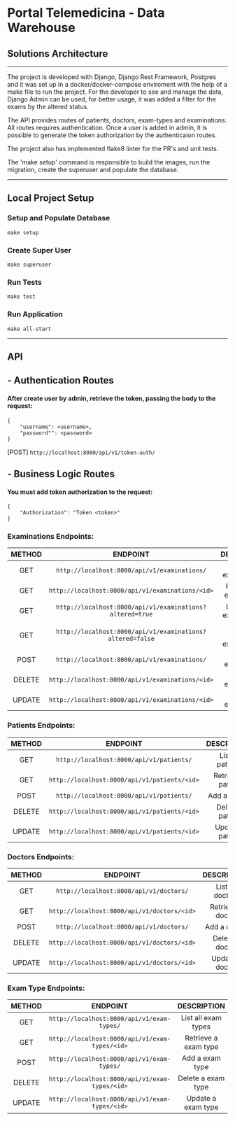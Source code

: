 # Portal Telemedicina - Data Warehouse

## Solutions Architecture
---
The project is developed with Django, Django Rest Framework, Postgres and it was set up in a docker/docker-compose enviroment with the help of a make file to run the project.
For the developer to see and manage the data, Django Admin can be used, for better usage, it was added a filter for the exams by the altered status.

The API provides routes of patients, doctors, exam-types and examinations. All routes requires authentication. Once a user is added in admin, it is possible to generate the token authorization by the authenticaion routes.

The project also has implemented flake8 linter for the PR's and unit tests.

The 'make setup' command is responsible to build the images, run the migration, create the superuser and populate the database.

---


## Local Project Setup  


### Setup and Populate Database

```make setup```

### Create Super User
  
```make superuser```

### Run Tests

```make test```

### Run Application
```make all-start```

---

## API 

## - Authentication Routes  

#### After create user by admin, retrieve the token, passing the body to the request:  


```
{
    "username": <username>,
    "password"": <password>
}
```


[POST]  ```http://localhost:8000/api/v1/token-auth/```  


## - Business Logic Routes   



#### You must add token authorization to the request:  


```
{
    "Authorization": "Token <token>"
}
```
### Examinations Endpoints:
| METHOD      | ENDPOINT | DESCRIPTION |
| :---:        |    :----:   | :----: |
| GET      |```http://localhost:8000/api/v1/examinations/```| List all examinations |
| GET | ```http://localhost:8000/api/v1/examinations/<id>```| Retrieve an examination|
| GET      |```http://localhost:8000/api/v1/examinations?altered=true```| List altered examinations |
| GET | ```http://localhost:8000/api/v1/examinations?altered=false```|List not altered examinations|
| POST      |```http://localhost:8000/api/v1/examinations/```| Add an examination|
| DELETE | ```http://localhost:8000/api/v1/examinations/<id>```| Delete an examination| 
| UPDATE | ```http://localhost:8000/api/v1/examinations/<id>```| Update an examination|



### Patients Endpoints:
| METHOD      | ENDPOINT | DESCRIPTION |
| :---:        |    :----:   | :----: |
| GET      |```http://localhost:8000/api/v1/patients/```| List all patients |
| GET | ```http://localhost:8000/api/v1/patients/<id>```| Retrieve a patient|
| POST      |```http://localhost:8000/api/v1/patients/```| Add a patient|
| DELETE | ```http://localhost:8000/api/v1/patients/<id>```| Delete a patient| 
| UPDATE | ```http://localhost:8000/api/v1/patients/<id>```| Update a patient|

### Doctors Endpoints:
| METHOD      | ENDPOINT | DESCRIPTION |
| :---:        |    :----:   | :----: |
| GET      |```http://localhost:8000/api/v1/doctors/```| List all doctors |
| GET | ```http://localhost:8000/api/v1/doctors/<id>```| Retrieve a doctor|
| POST      |```http://localhost:8000/api/v1/doctors/```| Add a doctor|
| DELETE | ```http://localhost:8000/api/v1/doctors/<id>```| Delete a doctor| 
| UPDATE | ```http://localhost:8000/api/v1/doctors/<id>```| Update a doctor|

### Exam Type Endpoints:
| METHOD      | ENDPOINT | DESCRIPTION |
| :---:        |    :----:   | :----: |
| GET      |```http://localhost:8000/api/v1/exam-types/```| List all exam types |
| GET | ```http://localhost:8000/api/v1/exam-types/<id>```| Retrieve a exam type|
| POST      |```http://localhost:8000/api/v1/exam-types/```| Add a exam type|
| DELETE | ```http://localhost:8000/api/v1/exam-types/<id>```| Delete a exam type| 
| UPDATE | ```http://localhost:8000/api/v1/exam-types/<id>```| Update a exam type|